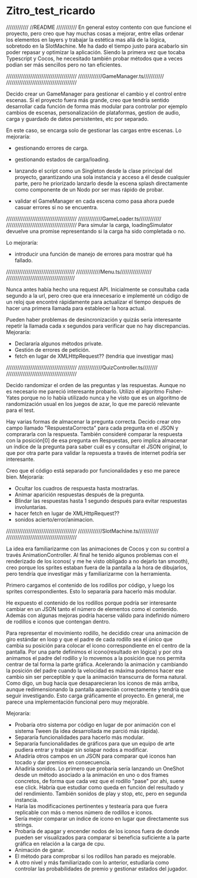 # Zitro_test_ricardo
////////////
//README
///////////
En general estoy contento con que funcione el proyecto, pero creo que hay muchas cosas a mejorar, entre ellas ordenar los elementos en layers y trabajar la estética mas allá de la lógica, sobretodo en la SlotMachine. Me ha dado el tiempo justo para acabarlo sin poder repasar y optimizar la aplicación. Siendo la primera vez que tocaba Typescript y Cocos, he necesitado también probar métodos que a veces podian ser más sencillos pero no tan eficientes.




//////////////////////////////////////
/////////////GameManager.ts///////////
//////////////////////////////////////

Decido crear un GameManager para gestionar el cambio y el control entre escenas. Si el proyecto fuera más grande, creo que tendría sentido desarrollar cada función de forma más modular para controlar por ejemplo cambios de escenas, personalización de plataformas, gestion de audio, carga y guardado de datos persistentes, etc por separado.

En este caso, se encarga solo de gestionar las cargas entre escenas. Lo mejoraría:

- gestionando errores de carga.

- gestionando estados de carga/loading.

- lanzando el script como un Singleton desde la clase principal del proyecto, garantizando una sola instancia y acceso a él desde cualquier parte, pero he priorizado lanzarlo desde la escena splash directamente como componente de un Nodo por ser mas rápido de probar.

- validar el GameManager en cada escena como pasa ahora puede casuar errores si no se encuentra.

//////////////////////////////////////
/////////////GameLoader.ts////////////
//////////////////////////////////////
Para simular la carga, loadingSimulator devuelve una promise representando si la carga ha sido completada o no. 


Lo mejoraría:

- introducir una función de manejo de errores para mostrar qué ha fallado.


/////////////////////////////////////
/////////////Menu.ts/////////////////
/////////////////////////////////////

Nunca antes había hecho una request API. Inicialmente se consultaba cada segundo a la url, pero creo que era innecesario e implementé un código de un reloj que encontré rápidamente para actualizar el tiempo después de hacer una primera llamada para establecer la hora actual.

Pueden haber problemas de desincronización y quizás sería interesante repetir la llamada cada x segundos para verificar que no hay discrepancias. Mejoraría:

- Declararía algunos métodos private.
- Gestión de errores de petición.
- fetch en lugar de XMLHttpRequest?? (tendria que investigar mas)



//////////////////////////////////////
/////////////QuizController.ts////////
//////////////////////////////////////

Decido randomizar el orden de las preguntas y las respuestas. Aunque no es necesario me pareció interesante probarlo. Utilizo el algoritmo Fisher-Yates porque no lo había utilizado nunca y he visto que es un algoritmo de randomización usual en los juegos de azar, lo que me pareció relevante para el test.

Hay varias formas de almacenar la pregunta correcta. Decido crear otro campo llamado "RespuestaCorrecta" para cada pregunta en el JSON y comprararla con la respuesta. También consideré comparar la respuesta con la posición[0] de esa pregunta en Respuestas, pero implica almacenar un índice de la pregunta para saber cuál es y consultar el JSON original, lo que por otra parte para validar la repsuesta a través de internet podría ser interesante.

Creo que el código está separado por funcionalidades y eso me parece bien. Mejoraría:

- Ocultar los cuadros de respuesta hasta mostrarlas.
- Animar aparición respuestas después de la pregunta.
- Blindar las respuestas hasta 1 segundo después para evitar respuestas involuntarias.
- hacer fetch en lugar de XMLHttpRequest??
- sonidos acierto/error/animacion.


//////////////////////////////////////
/////////////SlotMachine.ts///////////
//////////////////////////////////////

La idea era familiarizarme con las animaciones de Cocos y con su control a través AnimationController. Al final he tenido algunos problemas con el renderizado de los iconos( y me he visto obligado a no dejarlo tan smooth), creo porque los sprites estaban fuera de la pantalla a la hora de dibujarlos, pero tendría que investigar más y familiarizarme con la herramienta.

Primero cargamos el contenido de los rodillos por código, y luego los sprites correspondientes. Esto lo separaría para hacerlo más modular.

He expuesto el contenido de los rodillos porque podría ser interesante cambiar en un JSON tanto el número de elementos como el contenido. Además con algunas mejoras podría hacerse válido para indefinido número de rodillos e iconos que contengan dentro.

Para representar el movimiento rodillo, he decidido crear una animación de giro estándar en loop y que el padre de cada rodillo sea el único que cambia su posición para colocar el icono correspondiente en el centro de la pantalla. Por una parte definimos el icono(resultado en lógica) y por otra animamos el padre del rodillo y lo movemos a la posición que nos permita centrar de tal forma la parte gráfica. Acelerando la animación y cambiando la posición del padre cuando la velocidad es máxima podemos hacer ese cambio sin ser perceptible y que la animación transcurra de forma natural. Como digo, un bug hacía que desaparecieran los iconos de más arriba, aunque redimensionando la pantalla aparecián correctamente y tendría que seguir investigando. Esto carga gráficamente el proyecto. En general, me parece una implementación funcional pero muy mejorable.


Mejoraría:

- Probaría otro sistema por código en lugar de por animación con el sistema Tween (la idea desarrollada me parció más rápida).
- Separaría funcionalidades para hacerlo más modular.
- Separaría funcionalidades de gráficos para que un equipo de arte pudiera entrar y trabajar sin solapar nodos a modificar.
- Añadiría otros campos en un JSON para comparar qué iconos han tocado y dar premios en consecuencia.
- Añadiría sonidos. Lo primero que probaría sería lanzando un OneShot desde un método asociado a la animación en uno o dos frames concretos, de forma que cada vez que el rodillo "pase" por ahi, suene ese click. Habría que estudiar como queda en función del resultado y del rendimiento. También sonidos de play y stop, etc, pero en segunda instancia.
- Haría las modificaciones pertinentes y testearía para que fuera replicable con más o menos número de rodillos e iconos.
- Sería mejor comparar un índice de icono en lugar que directamente sus strings.
- Probaría de apagar y encender nodos de los iconos fuera de donde pueden ser visualizados para comparar si beneficia suficiente a la parte gráfica en relación a la carga de cpu.
- Animación de ganar.
- El método para comprobar si los rodillos han parado es mejorable.
- A otro nivel y más familiarizado con lo anterior, estudiaría como controlar las probabilidades de premio y gestionar estados del jugador.

